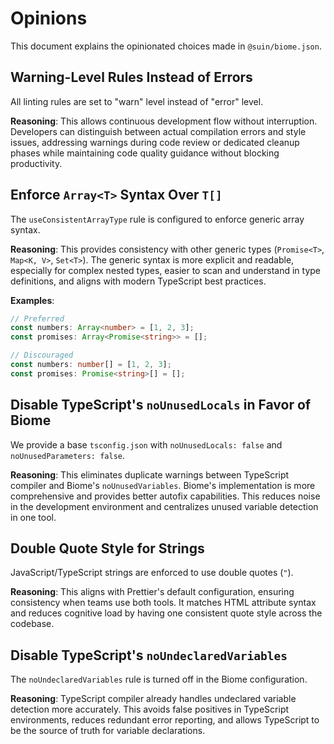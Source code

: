 # Opinions

This document explains the opinionated choices made in `@suin/biome.json`.

## Warning-Level Rules Instead of Errors

All linting rules are set to "warn" level instead of "error" level.

**Reasoning**: This allows continuous development flow without interruption. Developers can distinguish between actual compilation errors and style issues, addressing warnings during code review or dedicated cleanup phases while maintaining code quality guidance without blocking productivity.

## Enforce `Array<T>` Syntax Over `T[]`

The `useConsistentArrayType` rule is configured to enforce generic array syntax.

**Reasoning**: This provides consistency with other generic types (`Promise<T>`, `Map<K, V>`, `Set<T>`). The generic syntax is more explicit and readable, especially for complex nested types, easier to scan and understand in type definitions, and aligns with modern TypeScript best practices.

**Examples**:
```typescript
// Preferred
const numbers: Array<number> = [1, 2, 3];
const promises: Array<Promise<string>> = [];

// Discouraged
const numbers: number[] = [1, 2, 3];
const promises: Promise<string>[] = [];
```

## Disable TypeScript's `noUnusedLocals` in Favor of Biome

We provide a base `tsconfig.json` with `noUnusedLocals: false` and `noUnusedParameters: false`.

**Reasoning**: This eliminates duplicate warnings between TypeScript compiler and Biome's `noUnusedVariables`. Biome's implementation is more comprehensive and provides better autofix capabilities. This reduces noise in the development environment and centralizes unused variable detection in one tool.

## Double Quote Style for Strings

JavaScript/TypeScript strings are enforced to use double quotes (`"`).

**Reasoning**: This aligns with Prettier's default configuration, ensuring consistency when teams use both tools. It matches HTML attribute syntax and reduces cognitive load by having one consistent quote style across the codebase.

## Disable TypeScript's `noUndeclaredVariables`

The `noUndeclaredVariables` rule is turned off in the Biome configuration.

**Reasoning**: TypeScript compiler already handles undeclared variable detection more accurately. This avoids false positives in TypeScript environments, reduces redundant error reporting, and allows TypeScript to be the source of truth for variable declarations. 